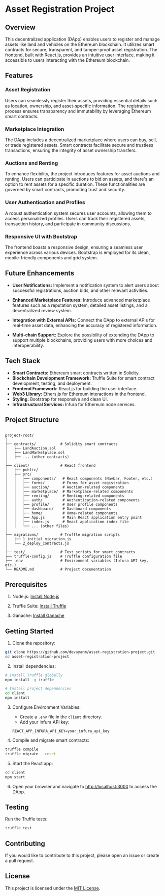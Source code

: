 # Asset Registration Project

## Overview

This decentralized application (DApp) enables users to register and manage assets like land and vehicles on the Ethereum blockchain. It utilizes smart contracts for secure, transparent, and tamper-proof asset registration. The frontend, built with React.js, provides an intuitive user interface, making it accessible to users interacting with the Ethereum blockchain.

## Features

### Asset Registration

Users can seamlessly register their assets, providing essential details such as location, ownership, and asset-specific information. The registration process ensures transparency and immutability by leveraging Ethereum smart contracts.

### Marketplace Integration

The DApp includes a decentralized marketplace where users can buy, sell, or trade registered assets. Smart contracts facilitate secure and trustless transactions, ensuring the integrity of asset ownership transfers.

### Auctions and Renting

To enhance flexibility, the project introduces features for asset auctions and renting. Users can participate in auctions to bid on assets, and there's an option to rent assets for a specific duration. These functionalities are governed by smart contracts, promoting trust and security.

### User Authentication and Profiles

A robust authentication system secures user accounts, allowing them to access personalized profiles. Users can track their registered assets, transaction history, and participate in community discussions.

### Responsive UI with Bootstrap

The frontend boasts a responsive design, ensuring a seamless user experience across various devices. Bootstrap is employed for its clean, mobile-friendly components and grid system.

## Future Enhancements

- **User Notifications:** Implement a notification system to alert users about successful registrations, auction bids, and other relevant activities.

- **Enhanced Marketplace Features:** Introduce advanced marketplace features such as a reputation system, detailed asset listings, and a decentralized review system.

- **Integration with External APIs:** Connect the DApp to external APIs for real-time asset data, enhancing the accuracy of registered information.

- **Multi-chain Support:** Explore the possibility of extending the DApp to support multiple blockchains, providing users with more choices and interoperability.

## Tech Stack

- **Smart Contracts:** Ethereum smart contracts written in Solidity.
- **Blockchain Development Framework:** Truffle Suite for smart contract development, testing, and deployment.
- **Frontend Framework:** React.js for building the user interface.
- **Web3 Library:** Ethers.js for Ethereum interactions in the frontend.
- **Styling:** Bootstrap for responsive and clean UI.
- **Infrastructural Services:** Infura for Ethereum node services.

## Project Structure

```

project-root/
│
├── contracts/           # Solidity smart contracts
│   ├── LandAuction.sol
│   ├── LandMarketplace.sol
│   ├── ... (other contracts)
│
├── client/              # React frontend
│   ├── public/
│   ├── src/
│   │   ├── components/   # React components (Navbar, Footer, etc.)
│   │   ├── forms/        # Forms for asset registration
│   │   ├── auction/      # Auction-related components
│   │   ├── marketplace/  # Marketplace-related components
│   │   ├── renting/      # Renting-related components
│   │   ├── auth/         # Authentication-related components
│   │   ├── profile/      # User profile components
│   │   ├── dashboard/    # Dashboard components
│   │   ├── home/         # Home-related components
│   │   ├── App.js        # Main React application entry point
│   │   ├── index.js      # React application index file
│   │   └── ... (other files)
│
├── migrations/          # Truffle migration scripts
│   ├── 1_initial_migration.js
│   └── 2_deploy_contracts.js
│
├── test/                # Test scripts for smart contracts
├── truffle-config.js    # Truffle configuration file
├── .env                 # Environment variables (Infura API key, etc.)
└── README.md            # Project documentation

```

## Prerequisites

1. Node.js: [Install Node.js](https://nodejs.org/)

2. Truffle Suite: [Install Truffle](https://www.trufflesuite.com/truffle)

3. Ganache: [Install Ganache](https://www.trufflesuite.com/ganache)

## Getting Started

1. Clone the repository:

```bash
git clone https://github.com/devayanm/asset-registration-project.git
cd asset-registration-project
```

2. Install dependencies:

```bash
# Install Truffle globally
npm install -g truffle

# Install project dependencies
cd client
npm install
```

3. Configure Environment Variables:

   - Create a `.env` file in the `client` directory.
   - Add your Infura API key:

   ```env
   REACT_APP_INFURA_API_KEY=your_infura_api_key
   ```

4. Compile and migrate smart contracts:

```bash
truffle compile
truffle migrate --reset
```

5. Start the React app:

```bash
cd client
npm start
```

6. Open your browser and navigate to [http://localhost:3000](http://localhost:3000) to access the DApp.

## Testing

Run the Truffle tests:

```bash
truffle test
```

## Contributing

If you would like to contribute to this project, please open an issue or create a pull request.

## License

This project is licensed under the [MIT License](LICENSE).